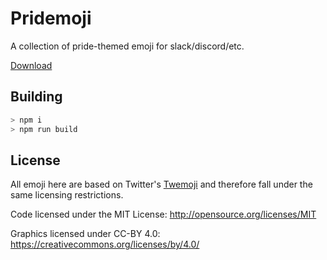 Pridemoji
=========

A collection of pride-themed emoji for slack/discord/etc.

[Download](https://github.com/Tschrock/pridemoji/releases/latest/download/pridemoji.zip)

## Building

```sh
> npm i
> npm run build
```

## License

All emoji here are based on Twitter's [Twemoji](https://twemoji.twitter.com/) and therefore fall under the same licensing restrictions.

Code licensed under the MIT License: http://opensource.org/licenses/MIT

Graphics licensed under CC-BY 4.0: https://creativecommons.org/licenses/by/4.0/
